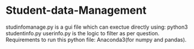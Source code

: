 # Student-data-Management
studinfomanage.py is a gui file which can exectue directly using: python3 studentinfo.py
userinfo.py is the logic to filter as per question. Requirements to run this python file: Anaconda3(for numpy and pandas).
